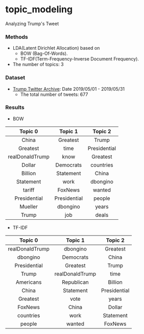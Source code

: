 [trump_twitter_archive]: http://www.trumptwitterarchive.com/archive "Trump Twitter Archive"

# topic_modeling
Analyzing Trump's Tweet

### Methods
- LDA(Latent Dirichlet Allocation) based on 
  - BOW (Bag-Of-Words).
  - TF-IDF(Term-Frequency-Inverse Document Frequency).
- The number of topics: 3


### Dataset
- [Trump Twitter Archive][trump_twitter_archive]: Date 2019/05/01 - 2019/05/31
  - The total number of tweets: 677
  
  
### Results
- BOW


**Topic 0**|**Topic 1**|**Topic 2**
:-----:|:-----:|:-----:
China|Greatest|Trump
Greatest|time|Presidential
realDonaldTrump|know|Greatest
Dollar|Democrats|countries
Billion|Statement|China
Statement|work|dbongino
tariff|FoxNews|wanted
Presidential|Presidential|people
Mueller|dbongino|years
Trump|job|deals


- TF-IDF


**Topic 0**|**Topic 1**|**Topic 2**
:-----:|:-----:|:-----:
realDonaldTrump|dbongino|Greatest
dbongino|Democrats|China
Presidential|Greatest|Trump
Trump|realDonaldTrump|time
Americans|Republican|Billion
China|Statement|Presidential
Greatest|vote|years
FoxNews|China|Dollar
countries|work|Statement
people|wanted|FoxNews
